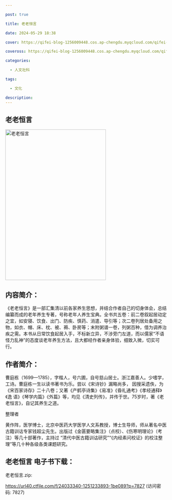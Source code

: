 ```yaml
---

post: true

title: 老老恒言

date: 2024-05-29 18:38

cover: https://qifei-blog-1256009448.cos.ap-chengdu.myqcloud.com/qifei-blog/653299a7c458853aeffd51c9.jpg

coveross: https://qifei-blog-1256009448.cos.ap-chengdu.myqcloud.com/qifei-blog/653299a7c458853aeffd51c9.jpg

categories:

  - 人文社科

tags:

  - 文化

description:
---
```


## 老老恒言
<img alt="老老恒言 " class="aligncenter loaded" data-was-processed="true" decoding="async" fetchpriority="high" height="471" src="https://qifei-blog-1256009448.cos.ap-chengdu.myqcloud.com/qifei-blog/653299a7c458853aeffd51c9.jpg" style="cursor: zoom-in;" width="314"/>

## 内容简介：

《老老恒言》是一部汇集清以前各家养生思想，并结合作者自己的切身体会，总结编纂而成的老年养生专著，号称老年人养生宝典。全书共五卷：前二卷叙起居动定之宜，如安寝、饮食、出门、防疾、慎药、消遣、导引等；次二卷列居处备用之物，如衣、帽、床、枕、被、褥、卧房等；末附粥谱一卷，列粥百种，借为调养治疾之需。本书从日常饮食起居入手，不标新立异，不涉旁门左道，而以儒家“不语怪力乱神”的态度谈老年养生方法，且大都经作者亲身体验，细致入微，切实可行。

## 作者简介：

曹庭栋（1699—1785），字楷人，号六圃，自号慈山居士。浙江嘉善人。少嗜学，工诗。曹庭栋一生以读书著书为乐。尝以《宋诗钞》漏略尚多， 因搜采遗佚，为《宋百家诗存》二十八卷；又著《产鹤亭诗集》《易准》《昏礼通考》《孝经通释》《逸 语》《琴学内篇》《外篇》等，均见《清史列传》，并传于世。75岁时，著《老老恒言》，自记其养生之道。

整理者

黄作阵，医学博士，北京中医药大学医学人文系教授，博士生导师，师从著名中医古籍训诂专家钱超尘先生。出版过《金匮要略集注》（点校）、《伤寒明理论》（考注）等几十部著作，主持过 “清代中医古籍训诂研究”“《内经素问校证》的校注整理”等几十种各级各类课题研究。

## 老老恒言 电子书下载：

老老恒言.zip: 

https://url40.ctfile.com/f/24033340-1251233893-1be089?p=7827 (访问密码: 7827)
